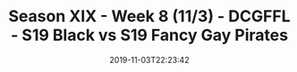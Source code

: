 ---
title: Season XIX - Week 8 (11/3) - DCGFFL - S19 Black vs S19 Fancy Gay Pirates
teams-score:
- team: _teams/black-2.md
  score: 39
- team: _teams/carolina-blue.md
  score: 6
mvp: BB, Trey
game-ball: Kirk, Amanda
season: 19
week: 8
date: '2019-11-03T22:23:42'
pageid: season-xix-week-8-11-3-7019-vs-7020
---
